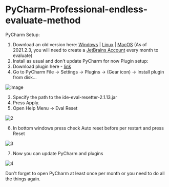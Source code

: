 # PyCharm-Professional-endless-evaluate-method
PyCharm Setup:
1. Download an old version here: [Windows](https://drive.google.com/file/d/15UmNCOx6lrXKvi3hG28Ygy9qpeJunAp8/view?usp=sharing) | [Linux](https://drive.google.com/file/d/1PwG60La2eHUtRQLXYd-Ln_06UlhdQ13s/view?usp=sharing) | [MacOS](https://drive.google.com/file/d/1-pRemVPMb1VnJ7gMAD5bgpIv2RxSwa-d/view?usp=sharing) (As of 2021.2.3, you will need to create a [JetBrains Account](https://account.jetbrains.com/licenses) every month to evaluate)
2. Install as usual and don't update PyCharm for now
Plugin setup:
1. Download plugin here - [link](https://drive.google.com/file/d/11GSYEZG2nvvV-DYeAZOGGgn8pr0lx25h/view?usp=sharing)
2. Go to PyCharm File -> Settings -> Plugins -> (Gear icon) -> Install plugin from disk...

![image](https://user-images.githubusercontent.com/54596184/139697573-c00f361c-bfc3-4df3-8eea-94a082bc9d2a.png)

3. Specify the path to the ide-eval-resetter-2.1.13.jar
4. Press Apply.
5. Open Help Menu -> Eval Reset

![2](https://user-images.githubusercontent.com/54596184/139697752-ed9484ca-2ae3-4ca8-9759-eae02482e2c3.png)

6. In bottom windows press check Auto reset before per restart and press Reset

![3](https://user-images.githubusercontent.com/54596184/139698039-8026a684-b959-4490-bda6-64df1221e060.png)

7. Now you can update PyCharm and plugins

![4](https://user-images.githubusercontent.com/54596184/139698131-9c860c2d-4b08-4c68-a3a4-32c9710d7cfc.png)

Don't forget to open PyCharm at least once per month or you need to do all the things again.

